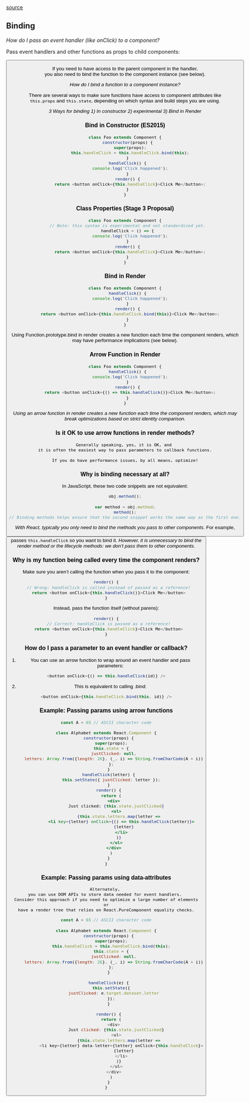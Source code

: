 [source](https://yehudakatz.com/2011/08/11/understanding-javascript-function-invocation-and-this/)
## Binding

*How do I pass an event handler (like onClick) to a component?*

Pass event handlers and other functions as props to child components:

<button onClick={this.handleClick}>

If you need to have access to the parent component in the handler,         
you also need to bind the function to the component instance (see below).

*How do I bind a function to a component instance?*

There are several ways to make sure functions have access to component attributes like     
`this.props` and `this.state`, depending on which syntax and build steps you are using.


*3 Ways for binding 1) In constructor 2) experimental 3) Bind in Render*

### Bind in Constructor (ES2015)

```js
class Foo extends Component {
  constructor(props) {
    super(props);
    this.handleClick = this.handleClick.bind(this);
  }
  handleClick() {
    console.log('Click happened');
  }
  render() {
    return <button onClick={this.handleClick}>Click Me</button>;
  }
}
```
### Class Properties (Stage 3 Proposal)
```js
class Foo extends Component {
  // Note: this syntax is experimental and not standardized yet.
  handleClick = () => {
    console.log('Click happened');
  }
  render() {
    return <button onClick={this.handleClick}>Click Me</button>;
  }
}
```

### Bind in Render

```js
class Foo extends Component {
  handleClick() {
    console.log('Click happened');
  }
  render() {
    return <button onClick={this.handleClick.bind(this)}>Click Me</button>;
  }
}
```

Using Function.prototype.bind in render 
creates a new function each time the component renders, 
which may have performance implications (see below).

### Arrow Function in Render

```js
class Foo extends Component {
  handleClick() {
    console.log('Click happened');
  }
  render() {
    return <button onClick={() => this.handleClick()}>Click Me</button>;
  }
}
```
*Using an arrow function in render creates a new function each time the component renders,* 
*which may break optimizations based on strict identity comparison.*

### Is it OK to use arrow functions in render methods?
```
Generally speaking, yes, it is OK, and 
it is often the easiest way to pass parameters to callback functions.

If you do have performance issues, by all means, optimize!
```
### Why is binding necessary at all?

In JavaScript, these two code snippets are not equivalent:

```js
obj.method();

var method = obj.method;
method();
// Binding methods helps ensure that the second snippet works the same way as the first one.
```

*With React, typically you only need to bind the methods you pass to other components.*
For example, <button onClick={this.handleClick}> passes `this.handleClick` so you want to bind it. 
*However, it is unnecessary to bind the render method or the lifecycle methods:*
*we don’t pass them to other components.*

### Why is my function being called every time the component renders?
Make sure you aren’t calling the function when you pass it to the component:
```js
render() {
  // Wrong: handleClick is called instead of passed as a reference!
  return <button onClick={this.handleClick()}>Click Me</button>
}
```
Instead, pass the function itself (without parens):

```js
render() {
  // Correct: handleClick is passed as a reference!
  return <button onClick={this.handleClick}>Click Me</button>
}
```

### How do I pass a parameter to an event handler or callback?

1. You can use an arrow function to wrap around an event handler and pass parameters:

```js
<button onClick={() => this.handleClick(id)} />
```

2. This is equivalent to calling .bind:

```js
<button onClick={this.handleClick.bind(this, id)} />
```

### Example: Passing params using arrow functions
```jsx
const A = 65 // ASCII character code

class Alphabet extends React.Component {
  constructor(props) {
    super(props);
    this.state = {
      justClicked: null,
      letters: Array.from({length: 26}, (_, i) => String.fromCharCode(A + i))
    };
  }
  handleClick(letter) {
    this.setState({ justClicked: letter });
  }
  render() {
    return (
      <div>
        Just clicked: {this.state.justClicked}
        <ul>
          {this.state.letters.map(letter =>
            <li key={letter} onClick={() => this.handleClick(letter)}>
              {letter}
            </li>
          )}
        </ul>
      </div>
    )
  }
}
```


### Example: Passing params using data-attributes
```
Alternately, 
you can use DOM APIs to store data needed for event handlers. 
Consider this approach if you need to optimize a large number of elements
 or 
have a render tree that relies on React.PureComponent equality checks.
```
```js
const A = 65 // ASCII character code

class Alphabet extends React.Component {
  constructor(props) {
    super(props);
    this.handleClick = this.handleClick.bind(this);
    this.state = {
      justClicked: null,
      letters: Array.from({length: 26}, (_, i) => String.fromCharCode(A + i))
    };
  }

  handleClick(e) {
    this.setState({
      justClicked: e.target.dataset.letter
    });
  }

  render() {
    return (
      <div>
        Just clicked: {this.state.justClicked}
        <ul>
          {this.state.letters.map(letter =>
            <li key={letter} data-letter={letter} onClick={this.handleClick}>
              {letter}
            </li>
          )}
        </ul>
      </div>
    )
  }
}
```